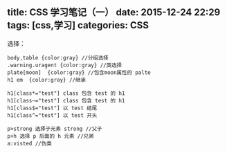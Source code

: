 title: CSS 学习笔记（一）
date: 2015-12-24 22:29
tags: [css,学习]
categories: CSS
---


选择：

    body,table {color:gray} //分组选择
	.warning.uragent {color:gray} //类选择
	plate[moon]  {color:gray} //包含moon属性的 palte
	h1 em  {color:gray} //继承
	
	h1[class*="test"] class 包含 test 的 h1
	h1[class~="test"] class 包含 test 的 h1
	h1[class$="test"] 以 test 结尾
	h1[class^="test"] 以 test 开头
	
	p>strong 选择子元素 strong //父子
	p+h 选择 p 后面的 h 元素 //兄弟
	a:visted //伪类
	
	
	

